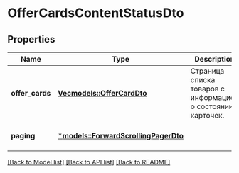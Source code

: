 # OfferCardsContentStatusDto

## Properties
Name | Type | Description | Notes
------------ | ------------- | ------------- | -------------
**offer_cards** | [**Vec<models::OfferCardDto>**](OfferCardDTO.md) | Страница списка товаров с информацией о состоянии карточек. | 
**paging** | [***models::ForwardScrollingPagerDto**](ForwardScrollingPagerDTO.md) |  | [optional] [default to None]

[[Back to Model list]](../README.md#documentation-for-models) [[Back to API list]](../README.md#documentation-for-api-endpoints) [[Back to README]](../README.md)


